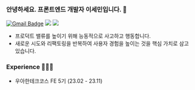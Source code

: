 ### 안녕하세요. 프론트엔드 개발자 이세민입니다. 👋

[![Gmail Badge](https://img.shields.io/badge/Gmail-D14836?style=for-the-badge&logo=Gmail&logoColor=white)](mailto:semnil5202@gmail.com)
<a href="https://velog.io/@semnil5202/posts" target="_blank"><img src="https://img.shields.io/badge/Velog-00C689?style=for-the-badge&logo=Velog&logoColor=white"/></a>
<a href="https://se-een.vercel.app/" target="_blank"><img src="https://img.shields.io/badge/Portfolio-2A392F?style=for-the-badge&logo=ReadTheDocs&logoColor=white"/></a>

- 프로덕트 밸류를 높이기 위해 능동적으로 사고하고 행동합니다.
- 새로운 시도와 리팩토링을 반복하여 사용자 경험을 높이는 것을 핵심 가치로 삼고 있습니다.

### Experience 🧑🏻‍💻

- 우아한테크코스 FE 5기 (23.02 - 23.11)
